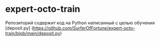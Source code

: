 # expert-octo-train
Репозиторий содержит код на Python написанный с целью обучения
[deposit.py] (https://github.com/SurferOfFortune/expert-octo-train/blob/main/deposit.py)

